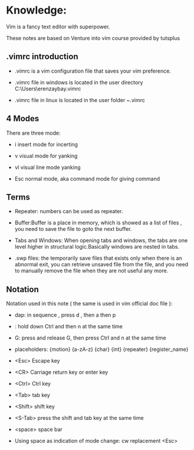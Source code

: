 
# Knowledge:

Vim is a fancy text editor with superpower.

These notes are based on Venture into vim course provided by tutsplus

## .vimrc introduction

* .vimrc is a vim configuration file that saves your vim preference.

* .vimrc file in windows is located in the user directory C:\Users\erenzaybay\.vimrc

* .vimrc file in linux is located in the user folder ~\.vimrc

## 4 Modes

There are three mode:

* i    insert mode for incerting

* v    visual mode for yanking

* vl   visual line mode yanking

* Esc  normal mode, aka command mode for giving command

## Terms

* Repeater: numbers can be used as repeater.

* Buffer:Buffer is a place in memory, which is showed as a list of files , you need to save the file to goto the next buffer.

* Tabs and Windows: When opening tabs and windows, the tabs are one level higher in structural logic.Basically windows are nested in tabs.

* .swp files: the temporarily save files that exists only when there is an abnormal exit, you can retrieve unsaved file from the file, and you need to manually remove the file when they are not useful any more.

## Notation

Notation used in this note ( the same is used in vim official doc file ):

* dap: in sequence , press d , then a then p

* <C-n>: hold down Ctrl and then n at the same time

* G<C-n>: press and release G, then press Ctrl and n at the same time

* placeholders: {motion} {a-zA-z} {char} {int} {repeater} {register_name}

* \<Esc>  Escape key
* \<CR>  Carriage return key or enter key
* \<Ctrl>   Ctrl key
* \<Tab> tab key
* \<Shift> shift key
* \<S-Tab> press the shift and tab key at the same time
* \<space> space bar
* Using space as indication of mode change: cw replacement \<Esc>